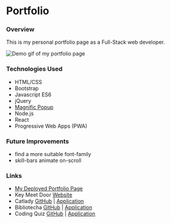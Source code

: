 # Portfolio

### Overview
This is my personal portfolio page as a Full-Stack web developer.

![Demo gif of my portfolio page](demo.gif?raw=true)

### Technologies Used
* HTML/CSS
* Bootstrap
* Javascript ES6
* jQuery
* [Magnific Popup](https://github.com/dimsemenov/Magnific-Popup)
* Node.js
* React
* Progressive Web Apps (PWA)

### Future Improvements
* find a more suitable font-family
* skill-bars animate on-scroll

### Links
* [My Deployed Portfolio Page](https://jack-aaron.github.io/portfolio/)
* Key Meet Door [Website](https://keymeetdoor.com/)
* Catlady [GitHub](https://github.com/Jack-Aaron/catlady) | [Application](https://whispering-harbor-09673.herokuapp.com/)
* Bibliotecha [GitHub](https://github.com/Jack-Aaron/bibliotecha) | [Application](https://protected-basin-70677.herokuapp.com/)
* Coding Quiz [GitHub](https://github.com/Jack-Aaron/coding-quiz-challenge) | [Application](https://jack-aaron.github.io/coding-quiz-challenge)